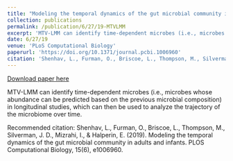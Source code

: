```yaml
---
title: "Modeling the temporal dynamics of the gut microbial community in adults and infants"
collection: publications
permalink: /publication/6/27/19-MTVLMM
excerpt: 'MTV-LMM can identify time-dependent microbes (i.e., microbes whose abundance can be predicted based on the previous microbial composition) in longitudinal studies, which can then be used to analyze the trajectory of the microbiome over time.'
date: 6/27/19
venue: 'PLoS Computational Biology'
paperurl: 'https://doi.org/10.1371/journal.pcbi.1006960'
citation: 'Shenhav, L., Furman, O., Briscoe, L., Thompson, M., Silverman, J. D., Mizrahi, I., &amp; Halperin, E. (2019). Modeling the temporal dynamics of the gut microbial community in adults and infants. PLOS Computational Biology, 15(6), e1006960.'
---
```


<a href='https://doi.org/10.1371/journal.pcbi.1006960'>Download paper here</a>

MTV-LMM can identify time-dependent microbes (i.e., microbes whose abundance can be predicted based on the previous microbial composition) in longitudinal studies, which can then be used to analyze the trajectory of the microbiome over time.

Recommended citation: Shenhav, L., Furman, O., Briscoe, L., Thompson, M., Silverman, J. D., Mizrahi, I., & Halperin, E. (2019). Modeling the temporal dynamics of the gut microbial community in adults and infants. PLOS Computational Biology, 15(6), e1006960.